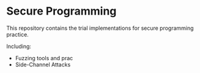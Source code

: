 # Secure Programming
This repository contains the trial implementations for secure programming practice. 

Including:
* Fuzzing tools and prac
* Side-Channel Attacks
